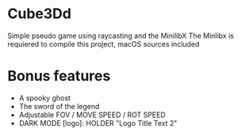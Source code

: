 # Cube3Dd

Simple pseudo game using raycasting and the MinilibX
The Minlibx is requiered to compile this project, macOS sources included
# Bonus features 

  - A spooky ghost
  - The sword of the legend
  - Adjustable FOV / MOVE SPEED / ROT SPEED
  - DARK MODE
[logo]: HOLDER "Logo Title Text 2"